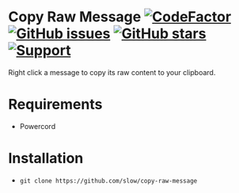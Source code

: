 # Copy Raw Message [![CodeFactor](https://www.codefactor.io/repository/github/discord-modifications/copy-raw-message/badge)](https://www.codefactor.io/repository/github/discord-modifications/copy-raw-message) [![GitHub issues](https://img.shields.io/github/issues/slow/copy-raw-message?style=flat)](https://github.com/slow/copy-raw-message/issues) [![GitHub stars](https://img.shields.io/github/stars/slow/copy-raw-message?style=flat)](https://github.com/slow/copy-raw-message/stargazers) [![Support](https://img.shields.io/discord/887015827134632057)](https://discord.gg/HQ5N7Rcajc)

Right click a message to copy its raw content to your clipboard.

# Requirements

-  Powercord

# Installation

-  `git clone https://github.com/slow/copy-raw-message`
